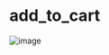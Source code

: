 # add_to_cart

![image](https://github.com/user-attachments/assets/19acfa4d-072e-4ef3-b769-6081a284328e)
